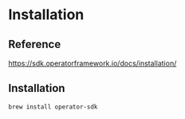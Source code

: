 # Installation

## Reference

https://sdk.operatorframework.io/docs/installation/

## Installation

```shell
brew install operator-sdk
```
